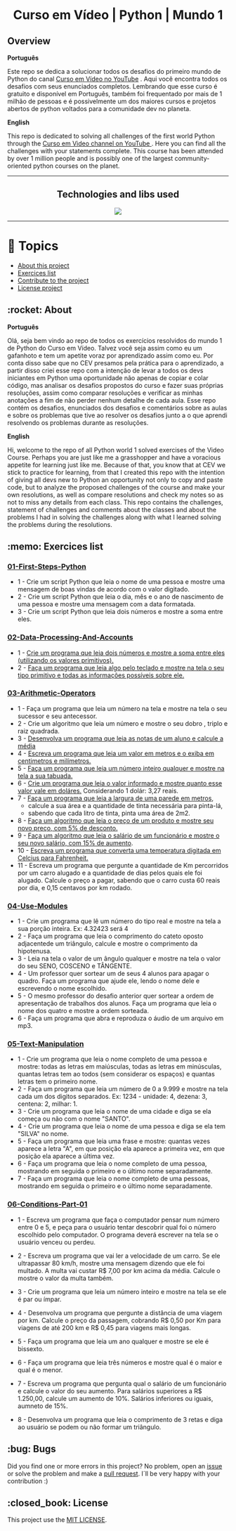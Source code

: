 <h1 align="center"> Curso em Vídeo | Python | Mundo 1</h1>

<h2> Overview </h2>

**Português**
<p>Este repo se dedica a solucionar todos os desafios do primeiro mundo de Python do canal <a href="http://youtube.com/cursoemvideo"> Curso em Vídeo no YouTube</a> . Aqui você encontra todos os desafios com seus enunciados completos. Lembrando que esse curso é gratuito e disponível em Português, também foi frequentado por mais de 1 milhão de pessoas e é possivelmente um dos maiores cursos e projetos abertos de python voltados para a comunidade dev no planeta.</p>

**English**
<p> This repo is dedicated to solving all challenges of the first world Python through the <a href="http://youtube.com/cursoemvideo"> Curso em Video channel on YouTube </a>. Here you can find all the challenges with your statements complete. This course has been attended by over 1 million people and is possibly one of the largest community-oriented python courses on the planet.</p>

---

<h2 align="center">Technologies and libs used </h2>
<p align="center">
  <a href="https://www.python.org/about/">
      <img src="https://img.shields.io/badge/Python-3.9.7-purple">
  </a>
</p>
  
---
# :pushpin: Topics

* <a href="#about"> About this project</a>
* <a href="#exercices"> Exercices list</a>
* <a href="#bugs"> Contribute to the project </a>
* <a href="#license"> License project </a>

<h2 id="about"> :rocket: About </h2>

**Português**
 <p>Olá, seja bem vindo ao repo de todos os exercícios resolvidos do mundo 1 de Python do Curso em Vídeo. Talvez você seja assim como eu um gafanhoto e tem um apetite voraz por aprendizado assim como eu. Por conta disso sabe que no CEV presamos pela prática para o aprendizado, a partir disso criei esse repo com a intenção de levar a todos os devs iniciantes em Python uma oportunidade não apenas de copiar e colar código, mas analisar os desafios propostos do curso e fazer suas próprias resoluções, assim como comparar resoluções e verificar as minhas anotações a fim de não perder nenhum detalhe de cada aula. 
Esse repo contém os desafios, enunciados dos desafios e comentários sobre as aulas e sobre os problemas que tive ao resolver os desafios junto a o que aprendi resolvendo os problemas durante as resoluções.</p>

**English**
<p> Hi, welcome to the repo of all Python world 1 solved exercises of the Video Course. Perhaps you are just like me a grasshopper and have a voracious appetite for learning just like me. Because of that, you know that at CEV we stick to practice for learning, from that I created this repo with the intention of giving all devs new to Python an opportunity not only to copy and paste code, but to analyze the proposed challenges of the course and make your own resolutions, as well as compare resolutions and check my notes so as not to miss any details from each class. This repo contains the challenges, statement of challenges and comments about the classes and about the problems I had in solving the challenges along with what I learned solving the problems during the resolutions. </p>

<h2 id="exercices"> :memo: Exercices list </h2>

### [01-First-Steps-Python](https://github.com/upALX/CEV-pythonWorld-One/tree/master/01-First-Steps-Python)

* 1 - Crie um script Python que leia o nome de uma pessoa e mostre uma mensagem de boas vindas de acordo com o valor digitado.
* 2 - Crie um script Python que leia o dia, mês e o ano de nascimento de uma pessoa e mostre uma mensagem com a data formatada.
* 3 - Crie um script Python que leia dois números e mostre a soma entre eles.

### [02-Data-Processing-And-Accounts](https://github.com/upALX/CV-Python-W01/tree/master/02-Data-Processing-And-Accounts/challenges)

* 1 - [Crie um programa que leia dois números e mostre a soma entre eles (utilizando os valores primitivos).](https://github.com/upALX/CV-Python-W01/blob/master/02-Data-Processing-And-Accounts/challenges/challenge-1-3-6.py)
* 2 - [Faça um programa que leia algo pelo teclado e mostre na tela o seu tipo primitivo e todas as informações possíveis sobre ele.](https://github.com/upALX/CV-Python-W01/blob/master/02-Data-Processing-And-Accounts/challenges/challenge-1-3-7.py)

### [03-Arithmetic-Operators](https://github.com/upALX/CV-Python-W01/tree/master/03-Arithmetic-Operators/challenges)
* 1 - Faça um programa que leia um número na tela e mostre na tela o seu sucessor e seu antecessor.
* 2 - Crie um algoritmo que leia um número e mostre o seu dobro , triplo e raiz quadrada.
* 3 - [Desenvolva um programa que leia as notas de um aluno e calcule a média](https://github.com/upALX/CV-Python-W01/blob/master/03-Arithmetic-Operators/challenges/challenge-1-4-10.py)
* 4 - [Escreva um programa que leia um valor em metros e o exiba em centimetros e milímetros.](https://github.com/upALX/CV-Python-W01/blob/master/03-Arithmetic-Operators/challenges/challenge-1-4-11.py)
* 5 - [Faça um programa que leia um número inteiro qualquer e mostre na tela a sua tabuada.](https://github.com/upALX/CV-Python-W01/blob/master/03-Arithmetic-Operators/challenges/challenge-1-4-12.py)
* 6 - [Crie um programa que leia o valor informado e mostre quanto esse valor vale em doláres.](https://github.com/upALX/CV-Python-W01/blob/master/03-Arithmetic-Operators/challenges/challenge-1-4-13.py) Considerando 1 dolár: 3,27 reais.
* 7 - [Faça um programa que leia a largura de uma parede em metros](https://github.com/upALX/CV-Python-W01/blob/master/03-Arithmetic-Operators/challenges/challenge-1-4-14.py),
  - calcule a sua área e a quantidade de tinta necessária para pinta-lá,
  - sabendo que cada litro de tinta, pinta uma área de 2m2.
* 8 - [Faça um algoritmo que leia o preço de um produto e mostre seu novo preço, com 5% de desconto.](https://github.com/upALX/CV-Python-W01/blob/master/03-Arithmetic-Operators/challenges/challenge-1-4-15.py)
* 9 - [Faça um algoritmo que leia o salário de um funcionário e mostre o seu novo salário, com 15% de aumento](https://github.com/upALX/CV-Python-W01/blob/master/03-Arithmetic-Operators/challenges/challenge-1-4-16.py).
* 10 - [Escreva um programa que converta uma temperatura digitada em Celcius para Fahrenheit.](https://github.com/upALX/CV-Python-W01/blob/master/03-Arithmetic-Operators/challenges/challenge-1-4-17.py)
* 11 - Escreva um programa que pergunte a quantidade de Km percorridos por um carro alugado e a quantidade de dias pelos quais ele foi alugado. Calcule o preço a pagar, sabendo que o carro custa 60 reais por dia, e 0,15 centavos por km rodado.

### [04-Use-Modules](https://github.com/upALX/CV-Python-W01/tree/master/04-Use-Modules/challenges)

* 1 - Crie um programa que lê um número do tipo real e mostre na tela a sua porção inteira. Ex: 4.32423 será 4
* 2 - Faça um programa que leia o comprimento do cateto oposto adjacentede um triângulo, calcule e mostre o comprimento da hipotenusa.
* 3 - Leia na tela o valor de um ângulo qualquer e mostre na tela o valor do seu SENO, COSCENO e TÂNGENTE.
* 4 - Um professor quer sortear um de seus 4 alunos para apagar o quadro. Faça um programa que ajude ele, lendo o nome dele e escrevendo o nome escolhido.
* 5 - O mesmo professor do desafio anterior quer sortear a ordem de apresentação de trabalhos dos alunos. Faça um programa que leia o nome dos quatro e mostre a ordem sorteada.
* 6 - Faça um programa que abra e reproduza o áudio de um arquivo em mp3.

### [05-Text-Manipulation](https://github.com/upALX/CV-Python-W01/tree/master/05-Text-Manipulation/challenges)

* 1 - Crie um programa que leia o nome completo de uma pessoa e mostre: todas as letras em maiúsculas, todas as letras em minúsculas, quantas letras tem ao todos (sem considerar os espaços) e quantas letras tem o primeiro nome.
* 2 - Faça um programa que leia um número de 0 a 9.999 e mostre na tela cada um dos digitos separados. Ex: 1234 - unidade: 4, dezena: 3, centena: 2, milhar: 1.
* 3 - Crie um programa que leia o nome de uma cidade e diga se ela começa ou não com o nome "SANTO".
* 4 - Crie um programa que leia o nome de uma pessoa e diga se ela tem "SILVA" no nome.
* 5 - Faça um programa que leia uma frase e mostre: quantas vezes aparece a letra "A", em que posição ela aparece a primeira vez, em que posição ela aparece a última vez.
* 6 - Faça um programa que leia o nome completo de uma pessoa, mostrando em seguida o primeiro e o último nome separadamente.
* 7 - Faça um programa que leia o nome completo de uma pessoas, mostrando em seguida o primeiro e o último nome separadamente.

### [06-Conditions-Part-01](https://github.com/upALX/CV-Python-W01/tree/master/06-Conditions-part-01/challenges)

* 1 - Escreva um programa que faça o computador pensar num número entre 0 e 5, e peça para o usuário tentar descobrir qual foi o número escolhido pelo computador. O programa deverá escrever na tela se o usuário venceu ou perdeu.

* 2 - Escreva um programa que vai ler a velocidade de um carro. Se ele ultrapassar 80 km/h, mostre uma mensagem dizendo que ele foi multado. A multa vai custar R$ 7,00 por km acima da média. Calcule o mostre o valor da multa também.

* 3 - Crie um programa que leia um número inteiro e mostre na tela se ele é par ou ímpar.

* 4 - Desenvolva um programa que pergunte a distância de uma viagem por km. Calcule o preço da passagem, cobrando R$ 0,50 por Km para viagens de até 200 km e R$ 0,45 para viagens mais longas.

* 5 - Faça um programa que leia um ano qualquer e mostre se ele é bissexto. 

* 6 - Faça um programa que leia três números e mostre qual é o maior e qual é o menor.

* 7 - Escreva um programa que pergunta qual o salário de um funcionário e calcule o valor do seu aumento. Para salários superiores a R$ 1.250,00, calcule um aumento de 10%. Salários inferiores ou iguais, aumneto de 15%.

* 8 - Desenvolva um programa que leia o comprimento de 3 retas e diga ao usuário se podem ou não formar um triângulo.

<h2 id="bugs"> :bug: Bugs </h2>

Did you find one or more errors in this project? No problem, open an [issue](https://github.com/upALX/CEV-pythonWorld-One/issues) or solve the problem and make a [pull request](https://github.com/upALX/CEV-pythonWorld-One/pulls). I´ll be very happy with your contribution :)

<h2 id="license"> :closed_book: License </h2>

This project use the [MIT LICENSE](https://opensource.org/licenses/MIT).
